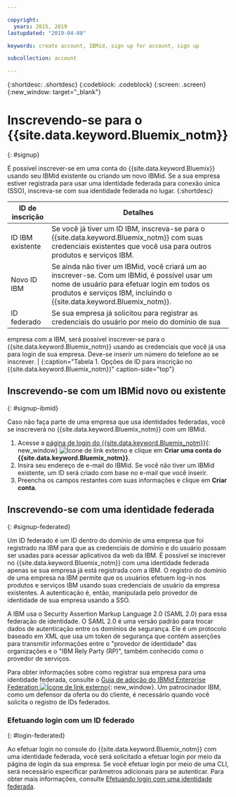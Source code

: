 ```yaml
---

copyright:
  years: 2015, 2019
lastupdated: "2019-04-08"

keywords: create account, IBMid, sign up for account, sign up

subcollection: account

---
```


{:shortdesc: .shortdesc}
{:codeblock: .codeblock}
{:screen: .screen}
{:new_window: target="_blank"}


# Inscrevendo-se para o {{site.data.keyword.Bluemix_notm}}
{: #signup}

É possível inscrever-se em uma conta do {{site.data.keyword.Bluemix}} usando seu IBMid existente ou criando um novo IBMid. Se a sua empresa estiver registrada para usar uma identidade federada para conexão única (SSO), inscreva-se com sua identidade federada no lugar.
{:shortdesc}

| ID de inscrição | Detalhes |    
|-----------------|---------|
|ID IBM existente   | Se você já tiver um ID IBM, inscreva-se para o {{site.data.keyword.Bluemix_notm}} com suas credenciais existentes que você usa para outros produtos e serviços IBM. |
|Novo ID IBM        | Se ainda não tiver um IBMid, você criará um ao inscrever-se. Com um IBMid, é possível usar um nome de usuário para efetuar login em todos os produtos e serviços IBM, incluindo o {{site.data.keyword.Bluemix_notm}}. |
|ID federado     | Se sua empresa já solicitou para registrar as credenciais do usuário por meio do domínio de sua
empresa com a IBM, será possível inscrever-se para o {{site.data.keyword.Bluemix_notm}} usando as
credenciais que você já usa para login de sua empresa. Deve-se inserir um número do telefone ao se inscrever. |
{:caption="Tabela 1. Opções de ID para inscrição no {{site.data.keyword.Bluemix_notm}}" caption-side="top"}

## Inscrevendo-se com um IBMid novo ou existente
{: #signup-ibmid}

Caso não faça parte de uma empresa que usa identidades federadas, você se inscreverá no {{site.data.keyword.Bluemix_notm}} com um IBMid.

1. Acesse a [ página de login do {{site.data.keyword.Bluemix_notm}}](https://cloud.ibm.com/){: new_window} ![Ícone de link externo](../icons/launch-glyph.svg "Ícone de link externo") e clique em **Criar uma conta do {{site.data.keyword.Bluemix_notm}}**.
1. Insira seu endereço de e-mail do IBMid. Se você não tiver um IBMid existente, um ID será criado com base no e-mail que você inserir.
1. Preencha os campos restantes com suas informações e clique em **Criar conta**.


## Inscrevendo-se com uma identidade federada
{: #signup-federated}

Um ID federado é um ID dentro do domínio de uma empresa que
foi registrado na IBM para que as credenciais de domínio e do usuário possam ser usadas para acessar
aplicativos da web da IBM. É possível se inscrever no {{site.data.keyword.Bluemix_notm}} com uma identidade federada apenas se sua empresa já está registrada com a IBM. O registro do domínio de uma empresa na IBM permite que
os usuários efetuem log-in nos produtos e serviços IBM usando suas credenciais de usuário
da empresa existentes. A autenticação é, então, manipulada pelo provedor de identidade de sua empresa usando a SSO.

A IBM usa o Security Assertion Markup Language 2.0 (SAML 2.0) para essa federação de identidade. O SAML 2.0 é uma versão padrão para trocar dados de autenticação entre os domínios de segurança. Ele é um protocolo baseado em XML que usa um token de segurança que contém asserções para transmitir informações entre o "provedor de identidade" das organizações e o "IBM Rely Party (RP)", também conhecido como o provedor de serviços.

Para obter informações sobre como registrar sua empresa para uma identidade federada, consulte o [Guia de adoção do IBMid Enterprise Federation ![Ícone de link externo](../icons/launch-glyph.svg)](https://ibm.box.com/v/IBMid-Federation-Guide){: new_window}. Um patrocinador IBM, como um defensor da oferta ou do cliente, é necessário quando você solicita o registro de IDs federados.

### Efetuando login com um ID federado
{: #login-federated}

Ao efetuar login no console do {{site.data.keyword.Bluemix_notm}} com uma identidade federada, você será solicitado a efetuar login por meio da página de login da sua empresa. Se você efetuar login por meio de uma CLI, será necessário especificar parâmetros adicionais para se autenticar. Para obter mais informações, consulte [Efetuando login com uma identidade federada](/docs/iam?topic=iam-federated_id).
